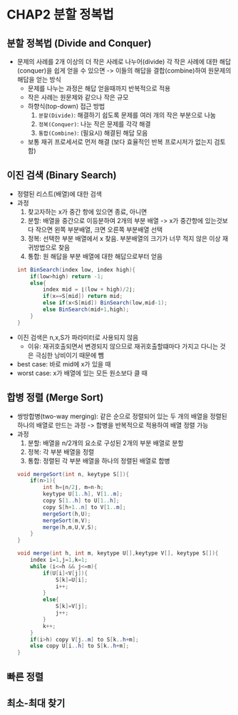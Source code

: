 # CHAP2 분할 정복법 

## 분할 정복법 (Divide and Conquer)
* 문제의 사례를 2개 이상의 더 작은 사례로 나누어(divide) 각 작은 사례에 대한 해답(conquer)을 쉽게 얻을 수 있으면 -> 이들의 해답을 결합(combine)하여 원문제의 해답을 얻는 방식
    * 문제를 나누는 과정은 해답 얻을때까지 반복적으로 적용
    * 작은 사례는 원문제와 같으나 작은 규모
    * 하향식(top-down) 접근 방법
        1. `분할(Divide)`: 해결하기 쉽도록 문제를 여러 개의 작은 부분으로 나눔
        2. `정복(Conquer)`: 나눈 작은 문제를 각각 해결
        3. `통합(Combine)`: (필요시) 해결된 해답 모음 
    * 보통 재귀 프로세서로 먼저 해결 (보다 효율적인 반복 프로시저가 없는지 검토함)

## 이진 검색 (Binary Search)
* 정렬된 리스트(배열)에 대한 검색 
* 과정
    1. 찾고자하는 x가 중간 항에 있으면 종료, 아니면
    2. 분할: 배열을 중간으로 이등분하여 2개의 부분 배열 -> x가 중간항에 있는것보다 작으면 왼쪽 부분배열, 크면 오른쪽 부분배열 선택
    3. 정복: 선택한 부분 배열에서 x 찾음. 부분배열의 크기가 너무 적지 않은 이상 재귀방법으로 찾음 
    4. 통합: 원 해답을 부분 배열에 대한 해답으로부터 얻음 
    ```java
    int BinSearch(index low, index high){
        if(low>high) return -1;
        else{
            index mid = ⌊(low + high)/2⌋;
            if(x==S[mid]) return mid;
            else if(x<S[mid]) BinSearch(low,mid-1);
            else BinSearch(mid+1,high);
        }
    }
    ```
* 이진 검색은 n,x,S가 파라미터로 사용되지 않음 
    * 이유: 재귀호출되면서 변경되지 않으므로 재귀호출할떄마다 가지고 다니는 것은 극심한 낭비이기 때문에 뺌 
* best case: 바로 mid에 x가 있을 때
* worst case: x가 배열에 있는 모든 원소보다 클 때 

## 합병 정렬 (Merge Sort)
* 쌍방합병(two-way merging): 같은 순으로 정렬되어 있는 두 개의 배열을 정렬된 하나의 배열로 만드는 과정 -> 합병을 반복적으로 적용하여 배열 정렬 가능 
* 과정
    1. 분할: 배열을 n/2개의 요소로 구성된 2개의 부분 배열로 분할 
    2. 정복: 각 부분 배열을 정렬
    3. 통합: 정렬된 각 부분 배열을 하나의 정렬된 배열로 합병 
    ```java
    void mergeSort(int n, keytype S[]){
        if(n>1){
            int h=⌊n/2⌋, m=n-h;
            keytype U[1..h], V[1..m];
            copy S[1..h] to U[1..h];
            copy S[h+1..n] to V[1..m];
            mergeSort(h,U);
            mergeSort(m,V);
            merge(h,m,U,V,S); 
        }
    }

    void merge(int h, int m, keytype U[],keytype V[], keytype S[]){
        index i=1,j=1,k=1;
        while (i<=h && j<=m){
            if(U[i]<V[j]){
                S[k]=U[i];
                i++;
            }
            else{
                S[k]=V[j];
                j++;
            }
            k++;
        }
        if(i>h) copy V[j..m] to S[k..h+m];
        else copy U[i..h] to S[k..h+m]; 
    }
    ```
## 빠른 정렬

## 최소-최대 찾기 